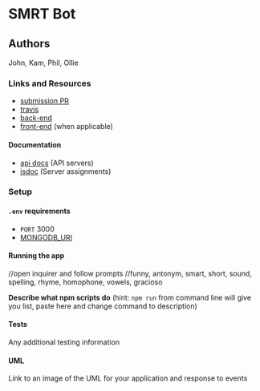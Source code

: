 # SMRT Bot

## Authors
John, Kam, Phil, Ollie


### Links and Resources
* [submission PR](http://xyz.com)
* [travis](https://travis-ci.org/SMRTbot)
* [back-end](https://smrtbot.herokuapp.com)
* [front-end](http://xyz.com) (when applicable)

#### Documentation
* [api docs](http://xyz.com) (API servers)
* [jsdoc](http://xyz.com) (Server assignments)

### Setup
#### `.env` requirements
* `PORT` 3000
* [MONGODB_URI](mongodb://heroku_x8t5gc5s:kj8u60bhkjr2r6v4mme5la18i7@ds149335.mlab.com:49335/heroku_x8t5gc5s)

#### Running the app
//open inquirer and follow prompts
//funny, antonym, smart, short, sound, spelling, rhyme, homophone, vowels, gracioso

**Describe what npm scripts do**
(hint: `npm run` from command line will give you list, paste here and change
command to description)
  
#### Tests
Any additional testing information

#### UML
Link to an image of the UML for your application and response to events
